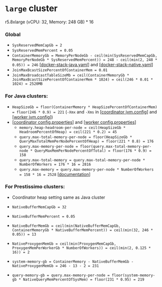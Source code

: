 # `large` cluster
r5.8xlarge (vCPU: 32, Memory: 248 GB) * 16


### Global
* `SysReservedMemCapGb = 2`
* `SysReservedMemPercent = 0.05`
* `ContainerMemoryGb = MemoryPerNodeGb - ceil(min(SysReservedMemCapGb, MemoryPerNodeGb * SysReservedMemPercent)) = 248 - ceil(min(2, 248 * 0.05)) = 246` [[docker-stack-java.yaml](docker-stack-java.yaml)] and [[docker-stack-native.yaml](docker-stack-native.yaml)]
* `JoinMaxBcastSizePercentOfContainerMem = 0.01`
* `JoinMaxBroadcastTableSizeMb = ceil(ContainerMemoryGb * JoinMaxBcastSizePercentOfContainerMem * 1024) = ceil(246 * 0.01 * 1024) = 2520MB`
### For Java clusters:
* `HeapSizeGb = floor(ContainerMemory * HeapSizePercentOfContainerMem) = floor(246 * 0.9) = 221` (`-Xmx` and `-Xms` in [[coordinator jvm.config](coordinator/jvm.config)] and [[worker jvm.config](workers/jvm.config)])
* [[coordinator config.properties](coordinator/config.properties)] and [[worker config.properties](worker/config.properties)]
  * `memory.heap-headroom-per-node = ceil(HeapSizeGb * HeadroomPercentOfHeap) = ceil(221 * 0.2) = 45`
  * `query.max-total-memory-per-node = floor(HeapSizeGb * QueryMaxTotalMemPerNodePercentOfHeap) = floor(221 * 0.8) = 176`
  * `query.max-memory-per-node = floor(query.max-total-memory-per-node * QueryMaxMemPerNodePercentOfTotal) = floor(176 * 0.9) = 158`
  * `query.max-total-memory = query.max-total-memory-per-node * NumberOfWorkers = 176 * 16 = 2816`
  * `query.max-memory = query.max-memory-per-node * NumberOfWorkers = 158 * 16 = 2528` [[documentation](https://prestodb.io/docs/current/admin/properties.html#memory-management-properties)]
### For Prestissimo clusters:
* Coordinator heap setting same as Java cluster
* `NativeBufferMemCapGb = 32`
* `NativeBufferMemPercent = 0.05`
* `NativeBufferMemGb = ceil(min(NativeBufferMemCapGb, ContainerMemoryGb * NativeBufferMemPercent)) = ceil(min(32, 246 * 0.05)) = 13`
* `NativeProxygenMemGb = ceil(min(ProxygenMemCapGb, ProxygenMemPerWorkerGb * NumberOfWorkers)) = ceil(min(2, 0.125 * 16)) = 2`

* `system-memory-gb = ContainerMemory - NativeBufferMemGb - NativeProxygenMemGb = 246 - 13 - 2 = 231`
* `query-memory-gb = query.max-memory-per-node = floor(system-memory-gb * NativeQueryMemPercentOfSysMem) = floor(231 * 0.95) = 219`
